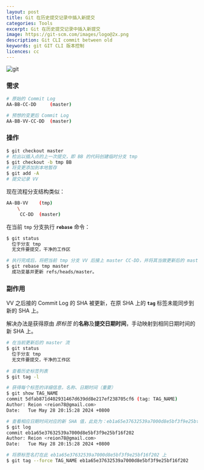 ```yaml
---
layout: post
title: Git 在历史提交记录中插入新提交
categories: Tools
excerpt: Git 在历史提交记录中插入新提交
image: https://git-scm.com/images/logo@2x.png
description: Git CLI commit between old
keywords: git GIT CLI 版本控制
licences: cc
---
```


![git](https://git-scm.com/images/logo@2x.png)

### 需求

```sh
# 原始的 Commit Log
AA-BB-CC-DD		(master)

# 预想的变更后 Commit Log
AA-BB-VV-CC-DD	(master)
```

### 操作

```sh
$ git checkout master
# 检出以插入点的上一次提交，即 BB 的代码创建临时分支 tmp
$ git checkout -b tmp BB
# 将变更添加到本地暂存
$ git add -A
# 提交记录 VV
```

现在流程分支结构类似：

```sh
AA-BB-VV	(tmp)
    \
     CC-DD	(master)
```

在当前 `tmp` 分支执行 **`rebase`** 命令：

```sh
$ git status
  位于分支 tmp
  无文件要提交，干净的工作区

# 执行完成后，将把当前 tmp 分支 VV 后接上 master CC-DD，并将其当做更新后的 master
$ git rebase tmp master
  成功变基并更新 refs/heads/master。
```

### 副作用

VV 之后接的 Commit Log 的 SHA 被更新，在原 SHA 上的 **`tag`** 标签未能同步到新的 SHA 上。

解决办法是获得原由 *原标签* 的**名称**及**提交日期时间**，手动映射到相同日期时间的新 SHA 上。

```sh
# 在当前更新后的 master 流
$ git status
  位于分支 tmp
  无文件要提交，干净的工作区
  
# 查看历史标签列表
$ git tag -l

# 获得每个标签的详细信息，名称、日期时间（重要）
$ git show TAG_NAME
commit 5dfab871d402931467d639dd8e217ef238705cf6 (tag: TAG_NAME)
Author: Reion <reion78@gmail.com>
Date:   Tue May 28 20:15:28 2024 +0800

# 查看相应日期时间对应的新 SHA 值，此处为：eb1a65e37632539a7000d8e5bf3f9e25bf16f202
$ git log
commit eb1a65e37632539a7000d8e5bf3f9e25bf16f202
Author: Reion <reion78@gmail.com>
Date:   Tue May 28 20:15:28 2024 +0800

# 将原标签名打在此 eb1a65e37632539a7000d8e5bf3f9e25bf16f202 上
$ git tag --force TAG_NAME eb1a65e37632539a7000d8e5bf3f9e25bf16f202
```

